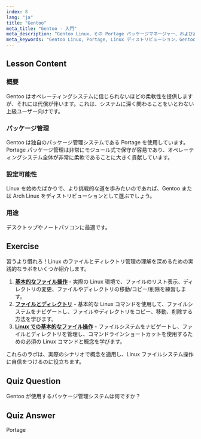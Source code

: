 ```yaml
---
index: 8
lang: "ja"
title: "Gentoo"
meta_title: "Gentoo - 入門"
meta_description: "Gentoo Linux、その Portage パッケージマネージャー、および高い設定可能性について学びましょう。この柔軟なディストリビューションが、あなたの高度な Linux の旅に適しているかどうかを発見してください。"
meta_keywords: "Gentoo Linux, Portage, Linux ディストリビューション，Gentoo チュートリアル，Linux 初心者，Linux ガイド，Gentoo 設定可能性"
---
```


## Lesson Content

### 概要

Gentoo はオペレーティングシステムに信じられないほどの柔軟性を提供しますが、それには代償が伴います。これは、システムに深く関わることをいとわない上級ユーザー向けです。

### パッケージ管理

Gentoo は独自のパッケージ管理システムである Portage を使用しています。Portage パッケージ管理は非常にモジュール式で保守が容易であり、オペレーティングシステム全体が非常に柔軟であることに大きく貢献しています。

### 設定可能性

Linux を始めたばかりで、より挑戦的な道を歩みたいのであれば、Gentoo または Arch Linux をディストリビューションとして選ぶでしょう。

### 用途

デスクトップやノートパソコンに最適です。

## Exercise

習うより慣れろ！Linux のファイルとディレクトリ管理の理解を深めるための実践的なラボをいくつか紹介します。

1.  **[基本的なファイル操作](https://labex.io/ja/labs/linux-basic-files-operations-270248)** - 実際の Linux 環境で、ファイルのリスト表示、ディレクトリの変更、ファイルやディレクトリの移動/コピー/削除を練習します。
2.  **[ファイルとディレクトリ](https://labex.io/ja/labs/linux-files-and-directories-270246)** - 基本的な Linux コマンドを使用して、ファイルシステムをナビゲートし、ファイルやディレクトリをコピー、移動、削除する方法を学びます。
3.  **[Linux での基本的なファイル操作](https://labex.io/ja/labs/linux-basic-file-operations-in-linux-18001)** - ファイルシステムをナビゲートし、ファイルとディレクトリを管理し、コマンドラインショートカットを使用するための必須の Linux コマンドと概念を学びます。

これらのラボは、実際のシナリオで概念を適用し、Linux ファイルシステム操作に自信をつけるのに役立ちます。

## Quiz Question

Gentoo が使用するパッケージ管理システムは何ですか？

## Quiz Answer

Portage
